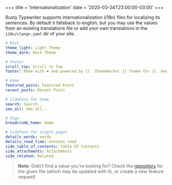 +++
title = 'Internationalization'
date = '2025-03-24T23:00:00-03:00'
+++

Rusty Typewriter supports internationalization (i18n) files for localizing its sentences. By default it fallsback to english, but you may use the values from an existing translations file or add your own translations in the `i18n/<lang>.yaml` dir of your site.

```yaml
# Root
theme_light: Light Theme
theme_dark: Dark Theme

# Footer
scroll_top: Scroll to Top
footer: Made with ❤️ and powered by {{ .ThemeAnchor }} theme for {{ .HugoAnchor }}

# Home
featured_posts: Featured Posts
recent_posts: Recent Posts

# SidePane for home
search: Search...
see_all: See all...

# Page
breadcrumb_home: Home

# SidePane for single pages
details_words: words
details_read_time: minutes read
side_table_of_contents: Table Of Contents
side_attachments: Attachments
side_related: Related
```

> **Note:** Didn't find a value you're looking for? Check the [repository](https://github.com/math-queiroz/rusty-typewriter) for the given file (which may be updated with it), or create a new feature request!
